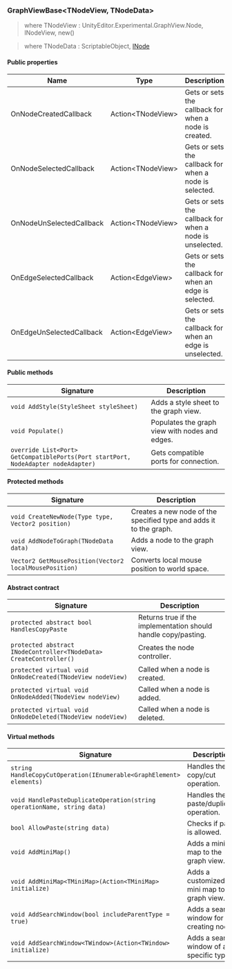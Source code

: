 ### GraphViewBase<TNodeView, TNodeData>
> where TNodeView : UnityEditor.Experimental.GraphView.Node, INodeView<TNodeData>, new()

> where TNodeData : ScriptableObject, [INode](INode.md)

#### Public properties

| Name | Type | Description |
| ---- | ---- | ----------- |
| OnNodeCreatedCallback | Action\<TNodeView> | Gets or sets the callback for when a node is created. |
| OnNodeSelectedCallback | Action\<TNodeView> | Gets or sets the callback for when a node is selected. |
| OnNodeUnSelectedCallback | Action\<TNodeView> | Gets or sets the callback for when a node is unselected. |
| OnEdgeSelectedCallback | Action\<EdgeView> | Gets or sets the callback for when an edge is selected. |
| OnEdgeUnSelectedCallback | Action\<EdgeView> | Gets or sets the callback for when an edge is unselected. |

#### Public methods

| Signature | Description |
| --------- | ----------- |
| `void AddStyle(StyleSheet styleSheet)` | Adds a style sheet to the graph view. |
| `void Populate()` | Populates the graph view with nodes and edges. |
| `override List<Port> GetCompatiblePorts(Port startPort, NodeAdapter nodeAdapter)` | Gets compatible ports for connection. |

#### Protected methods

| Signature | Description |
| --------- | ----------- |
| `void CreateNewNode(Type type, Vector2 position)` | Creates a new node of the specified type and adds it to the graph. |
| `void AddNodeToGraph(TNodeData data)` | Adds a node to the graph view. |
| `Vector2 GetMousePosition(Vector2 localMousePosition)` | Converts local mouse position to world space. |

#### Abstract contract

| Signature | Description |
| --------- | ----------- |
| `protected abstract bool HandlesCopyPaste` | Returns true if the implementation should handle copy/pasting. |
| `protected abstract INodeController<TNodeData> CreateController()` | Creates the node controller. |
| `protected virtual void OnNodeCreated(TNodeView nodeView)` | Called when a node is created. |
| `protected virtual void OnNodeAdded(TNodeView nodeView)` | Called when a node is added. |
| `protected virtual void OnNodeDeleted(TNodeView nodeView)` | Called when a node is deleted. |

#### Virtual methods

| Signature | Description |
| --------- | ----------- |
| `string HandleCopyCutOperation(IEnumerable<GraphElement> elements)` | Handles the copy/cut operation. |
| `void HandlePasteDuplicateOperation(string operationName, string data)` | Handles the paste/duplicate operation. |
| `bool AllowPaste(string data)` | Checks if paste is allowed. |
| `void AddMiniMap()` | Adds a mini map to the graph view. |
| `void AddMiniMap<TMiniMap>(Action<TMiniMap> initialize)` | Adds a customized mini map to the graph view. |
| `void AddSearchWindow(bool includeParentType = true)` | Adds a search window for creating nodes. |
| `void AddSearchWindow<TWindow>(Action<TWindow> initialize)` | Adds a search window of a specific type. |

